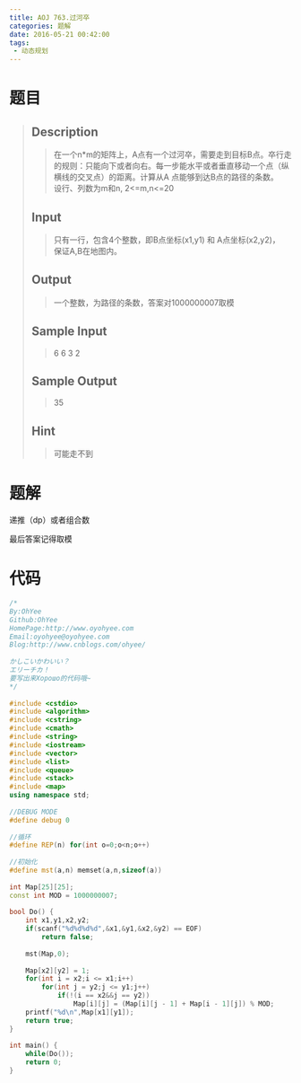 ```yaml
---
title: AOJ 763.过河卒
categories: 题解
date: 2016-05-21 00:42:00
tags:
 - 动态规划
---
```


# 题目

> ## Description  
> > 在一个n*m的矩阵上，A点有一个过河卒，需要走到目标B点。卒行走的规则：只能向下或者向右。每一步能水平或者垂直移动一个点（纵横线的交叉点）的距离。计算从A 点能够到达B点的路径的条数。  
> > 设行、列数为m和n, 2&lt;=m,n&lt;=20  
>  <!--more-->  
>   
> ## Input  
> > 只有一行，包含4个整数，即B点坐标(x1,y1) 和 A点坐标(x2,y2)，  
> > 保证A,B在地图内。  
>    
>   
> ## Output  
> > 一个整数，为路径的条数，答案对1000000007取模  
>    
>   
> ## Sample Input  
> > 6  6  3  2  
>    
>   
> ## Sample Output  
> > 35  
>    
>   
> ## Hint  
> > 可能走不到  

# 题解

递推（dp）或者组合数

最后答案记得取模
  
# 代码

```cpp
/*
By:OhYee
Github:OhYee
HomePage:http://www.oyohyee.com
Email:oyohyee@oyohyee.com
Blog:http://www.cnblogs.com/ohyee/
 
かしこいかわいい？
エリーチカ！
要写出来Хорошо的代码哦~
*/
 
#include <cstdio>
#include <algorithm>
#include <cstring>
#include <cmath>
#include <string>
#include <iostream>
#include <vector>
#include <list>
#include <queue>
#include <stack>
#include <map>
using namespace std;
 
//DEBUG MODE
#define debug 0
 
//循环
#define REP(n) for(int o=0;o<n;o++)
 
//初始化
#define mst(a,n) memset(a,n,sizeof(a))
 
int Map[25][25];
const int MOD = 1000000007;
 
bool Do() {
    int x1,y1,x2,y2;
    if(scanf("%d%d%d%d",&x1,&y1,&x2,&y2) == EOF)
        return false;
 
    mst(Map,0);
 
    Map[x2][y2] = 1;
    for(int i = x2;i <= x1;i++)
        for(int j = y2;j <= y1;j++)
            if(!(i == x2&&j == y2))
                Map[i][j] = (Map[i][j - 1] + Map[i - 1][j]) % MOD;
    printf("%d\n",Map[x1][y1]);
    return true;
}
 
int main() {
    while(Do());
    return 0;
}
```